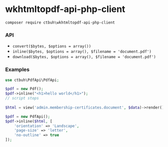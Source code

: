 # wkhtmltopdf-api-php-client


`composer require ctbuh\wkhtmltopdf-api-php-client`


### API

 - `convert($bytes, $options = array())`
 - `inline($bytes, $options = array(), $filename = 'document.pdf')`
 - `download($bytes, $options = array(), $filename = 'document.pdf')`
 
 ### Examples
 
 ```php
 use ctbuh\PdfApi\PdfApi;
 
 $pdf = new Pdf();
 $pdf->inline("<h1>hello world</h1>");
 // script stops
  
 $html = view('admin.membership-certificates.document', $data)->render();
 
 $pdf = new PdfApi();
 $pdf->inline($html, [
     'orientation' => 'Landscape',
     'page-size' => 'letter',
     'no-outline' => true
 ]);
 ```
 
 
